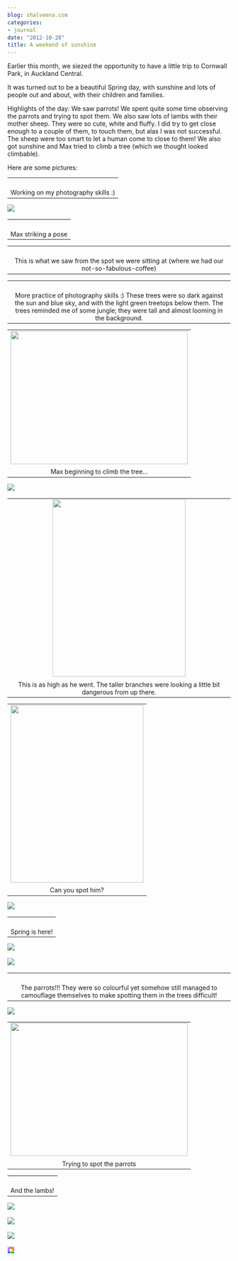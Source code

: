 ```yaml
---
blog: shalveena.com
categories:
- journal
date: "2012-10-28"
title: A weekend of sunshine
---
```


Earlier this month, we siezed the opportunity to have a little trip to Cornwall Park, in Auckland Central.

It was turned out to be a beautiful Spring day, with sunshine and lots of people out and about, with their children and families.

Highlights of the day: We saw parrots! We spent quite some time observing the parrots and trying to spot them. We also saw lots of lambs with their mother sheep. They were so cute, white and fluffy. I did try to get close enough to a couple of them, to touch them, but alas I was not successful. The sheep were too smart to let a human come to close to them! We also got sunshine and Max tried to climb a tree (which we thought looked climbable).

Here are some pictures:

<table class="tr-caption-container" style="margin-left:auto;margin-right:auto;text-align:center;" cellspacing="0" cellpadding="0" align="center"><tbody><tr><td style="text-align:center;"><a style="margin-left:auto;margin-right:auto;" href="https://shalveena.files.wordpress.com/2012/10/dscf2143.jpg"><img src="https://shalveena.files.wordpress.com/2012/10/dscf2143.jpg?w=300" alt="" border="0"></a></td></tr><tr><td class="tr-caption" style="text-align:center;">Working on my photography skills :)</td></tr></tbody></table>

[![](https://shalveena.files.wordpress.com/2012/10/dscf2145.jpg?w=225)](https://shalveena.files.wordpress.com/2012/10/dscf2145.jpg)

<table class="tr-caption-container" style="margin-left:auto;margin-right:auto;text-align:center;" cellspacing="0" cellpadding="0" align="center"><tbody><tr><td style="text-align:center;"><a style="margin-left:auto;margin-right:auto;" href="https://shalveena.files.wordpress.com/2012/10/dscf2146.jpg"><img src="https://shalveena.files.wordpress.com/2012/10/dscf2146.jpg?w=300" alt="" border="0"></a></td></tr><tr><td class="tr-caption" style="text-align:center;">Max striking a pose</td></tr></tbody></table>

<table class="tr-caption-container" style="margin-left:auto;margin-right:auto;text-align:center;" cellspacing="0" cellpadding="0" align="center"><tbody><tr><td style="text-align:center;"><a style="margin-left:auto;margin-right:auto;" href="https://shalveena.files.wordpress.com/2012/10/dscf2160.jpg"><img src="https://shalveena.files.wordpress.com/2012/10/dscf2160.jpg?w=300" alt="" border="0"></a></td></tr><tr><td class="tr-caption" style="text-align:center;">This is what we saw from the spot we were sitting at (where we had our not-so-fabulous-coffee)</td></tr></tbody></table>

<table class="tr-caption-container" style="margin-left:auto;margin-right:auto;text-align:center;" cellspacing="0" cellpadding="0" align="center"><tbody><tr><td style="text-align:center;"><a style="margin-left:auto;margin-right:auto;" href="https://shalveena.files.wordpress.com/2012/10/dscf2169.jpg"><img src="https://shalveena.files.wordpress.com/2012/10/dscf2169.jpg?w=300" alt="" border="0"></a></td></tr><tr><td class="tr-caption" style="text-align:center;">More practice of photography skills :) These trees were so dark against the sun and blue sky, and with the light green treetops below them. The trees reminded me of some jungle; they were tall and almost looming in the background.</td></tr></tbody></table>

<table class="tr-caption-container" style="margin-left:auto;margin-right:auto;text-align:center;" cellspacing="0" cellpadding="0" align="center"><tbody><tr><td style="text-align:center;"><a style="margin-left:auto;margin-right:auto;" href="https://shalveena.files.wordpress.com/2012/10/dscf2171.jpg"><img src="https://shalveena.files.wordpress.com/2012/10/dscf2171.jpg?w=300" alt="" width="400" height="300" border="0"></a></td></tr><tr><td class="tr-caption" style="text-align:center;">Max beginning to climb the tree...</td></tr></tbody></table>

[![](https://shalveena.files.wordpress.com/2012/10/dscf2172.jpg?w=225)](https://shalveena.files.wordpress.com/2012/10/dscf2172.jpg)

<table class="tr-caption-container" style="margin-left:auto;margin-right:auto;text-align:center;" cellspacing="0" cellpadding="0" align="center"><tbody><tr><td style="text-align:center;"><a style="margin-left:auto;margin-right:auto;" href="https://shalveena.files.wordpress.com/2012/10/dscf2176.jpg"><img src="https://shalveena.files.wordpress.com/2012/10/dscf2176.jpg?w=225" alt="" width="300" height="400" border="0"></a></td></tr><tr><td class="tr-caption" style="text-align:center;">This is as high as he went. The taller branches were looking a little bit dangerous from up there.</td></tr></tbody></table>

<table class="tr-caption-container" style="margin-left:auto;margin-right:auto;text-align:center;" cellspacing="0" cellpadding="0" align="center"><tbody><tr><td style="text-align:center;"><a style="margin-left:auto;margin-right:auto;" href="https://shalveena.files.wordpress.com/2012/10/dscf2180.jpg"><img src="https://shalveena.files.wordpress.com/2012/10/dscf2180.jpg?w=225" alt="" width="300" height="400" border="0"></a></td></tr><tr><td class="tr-caption" style="text-align:center;">Can you spot him?</td></tr></tbody></table>

[![](https://shalveena.files.wordpress.com/2012/10/dscf2190.jpg?w=300)](https://shalveena.files.wordpress.com/2012/10/dscf2190.jpg)

<table class="tr-caption-container" style="margin-left:auto;margin-right:auto;text-align:center;" cellspacing="0" cellpadding="0" align="center"><tbody><tr><td style="text-align:center;"><a style="margin-left:auto;margin-right:auto;" href="https://shalveena.files.wordpress.com/2012/10/dscf2194.jpg"><img src="https://shalveena.files.wordpress.com/2012/10/dscf2194.jpg?w=225" alt="" border="0"></a></td></tr><tr><td class="tr-caption" style="text-align:center;">Spring is here!</td></tr></tbody></table>

[![](https://shalveena.files.wordpress.com/2012/10/dscf2197.jpg?w=300)](https://shalveena.files.wordpress.com/2012/10/dscf2197.jpg)

[![](https://shalveena.files.wordpress.com/2012/10/dscf2200.jpg?w=300)](https://shalveena.files.wordpress.com/2012/10/dscf2200.jpg)

<table class="tr-caption-container" style="margin-left:auto;margin-right:auto;text-align:center;" cellspacing="0" cellpadding="0" align="center"><tbody><tr><td style="text-align:center;"><a style="margin-left:auto;margin-right:auto;" href="https://shalveena.files.wordpress.com/2012/10/dscf2202.jpg"><img src="https://shalveena.files.wordpress.com/2012/10/dscf2202.jpg?w=300" alt="" border="0"></a></td></tr><tr><td class="tr-caption" style="text-align:center;">The parrots!!! They were so colourful yet somehow still managed to camouflage themselves to make spotting them in the trees difficult!</td></tr></tbody></table>

[![](https://shalveena.files.wordpress.com/2012/10/dscf2204.jpg?w=300)](https://shalveena.files.wordpress.com/2012/10/dscf2204.jpg)

<table class="tr-caption-container" style="margin-left:auto;margin-right:auto;text-align:center;" cellspacing="0" cellpadding="0" align="center"><tbody><tr><td style="text-align:center;"><a style="margin-left:auto;margin-right:auto;" href="https://shalveena.files.wordpress.com/2012/10/dscf2215.jpg"><img src="https://shalveena.files.wordpress.com/2012/10/dscf2215.jpg?w=300" alt="" width="400" height="300" border="0"></a></td></tr><tr><td class="tr-caption" style="text-align:center;">Trying to spot the parrots</td></tr></tbody></table>

<table class="tr-caption-container" style="margin-left:auto;margin-right:auto;text-align:center;" cellspacing="0" cellpadding="0" align="center"><tbody><tr><td style="text-align:center;"><a style="margin-left:auto;margin-right:auto;" href="https://shalveena.files.wordpress.com/2012/10/dscf2217.jpg"><img src="https://shalveena.files.wordpress.com/2012/10/dscf2217.jpg?w=300" alt="" border="0"></a></td></tr><tr><td class="tr-caption" style="text-align:center;">And the lambs!</td></tr></tbody></table>

[![](https://shalveena.files.wordpress.com/2012/10/dscf2228.jpg?w=300)](https://shalveena.files.wordpress.com/2012/10/dscf2228.jpg)

[![](https://shalveena.files.wordpress.com/2012/10/dscf2234.jpg?w=300)](https://shalveena.files.wordpress.com/2012/10/dscf2234.jpg)

[![](https://shalveena.files.wordpress.com/2012/10/dscf2244.jpg?w=300)](https://shalveena.files.wordpress.com/2012/10/dscf2244.jpg)

[![Posted by Picasa](images/pbp.gif)](http://picasa.google.com/blogger/)